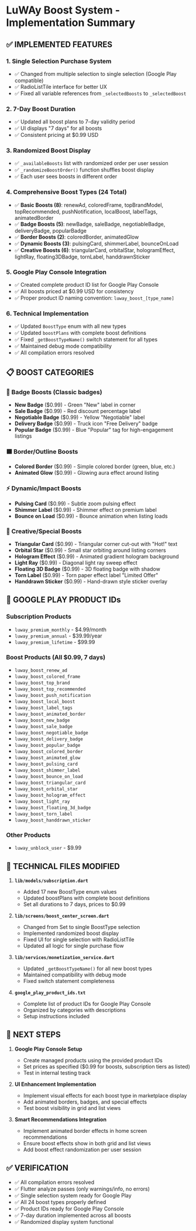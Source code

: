 # LuWAy Boost System - Implementation Summary

## ✅ IMPLEMENTED FEATURES

### 1. Single Selection Purchase System
- ✅ Changed from multiple selection to single selection (Google Play compatible)
- ✅ RadioListTile interface for better UX
- ✅ Fixed all variable references from `_selectedBoosts` to `_selectedBoost`

### 2. 7-Day Boost Duration
- ✅ Updated all boost plans to 7-day validity period
- ✅ UI displays "7 days" for all boosts
- ✅ Consistent pricing at $0.99 USD

### 3. Randomized Boost Display
- ✅ `_availableBoosts` list with randomized order per user session
- ✅ `_randomizeBoostOrder()` function shuffles boost display
- ✅ Each user sees boosts in different order

### 4. Comprehensive Boost Types (24 Total)
- ✅ **Basic Boosts (8)**: renewAd, coloredFrame, topBrandModel, topRecommended, pushNotification, localBoost, labelTags, animatedBorder
- ✅ **Badge Boosts (5)**: newBadge, saleBadge, negotiableBadge, deliveryBadge, popularBadge  
- ✅ **Border Boosts (2)**: coloredBorder, animatedGlow
- ✅ **Dynamic Boosts (3)**: pulsingCard, shimmerLabel, bounceOnLoad
- ✅ **Creative Boosts (6)**: triangularCard, orbitalStar, hologramEffect, lightRay, floating3DBadge, tornLabel, handdrawnSticker

### 5. Google Play Console Integration
- ✅ Created complete product ID list for Google Play Console
- ✅ All boosts priced at $0.99 USD for consistency
- ✅ Proper product ID naming convention: `luway_boost_[type_name]`

### 6. Technical Implementation
- ✅ Updated `BoostType` enum with all new types
- ✅ Updated `boostPlans` with complete boost definitions
- ✅ Fixed `_getBoostTypeName()` switch statement for all types
- ✅ Maintained debug mode compatibility
- ✅ All compilation errors resolved

## 📋 BOOST CATEGORIES

### 🔖 Badge Boosts (Classic badges)
- **New Badge** ($0.99) - Green "New" label in corner
- **Sale Badge** ($0.99) - Red discount percentage label  
- **Negotiable Badge** ($0.99) - Yellow "Negotiable" label
- **Delivery Badge** ($0.99) - Truck icon "Free Delivery" badge
- **Popular Badge** ($0.99) - Blue "Popular" tag for high-engagement listings

### 🟩 Border/Outline Boosts  
- **Colored Border** ($0.99) - Simple colored border (green, blue, etc.)
- **Animated Glow** ($0.99) - Glowing aura effect around listing

### ⚡ Dynamic/Impact Boosts
- **Pulsing Card** ($0.99) - Subtle zoom pulsing effect
- **Shimmer Label** ($0.99) - Shimmer effect on premium label
- **Bounce on Load** ($0.99) - Bounce animation when listing loads

### 🧩 Creative/Special Boosts
- **Triangular Card** ($0.99) - Triangular corner cut-out with "Hot!" text
- **Orbital Star** ($0.99) - Small star orbiting around listing corners
- **Hologram Effect** ($0.99) - Animated gradient hologram background
- **Light Ray** ($0.99) - Diagonal light ray sweep effect
- **Floating 3D Badge** ($0.99) - 3D floating badge with shadow
- **Torn Label** ($0.99) - Torn paper effect label "Limited Offer"
- **Handdrawn Sticker** ($0.99) - Hand-drawn style sticker overlay

## 🛒 GOOGLE PLAY PRODUCT IDs

### Subscription Products
- `luway_premium_monthly` - $4.99/month
- `luway_premium_annual` - $39.99/year  
- `luway_premium_lifetime` - $99.99

### Boost Products (All $0.99, 7 days)
- `luway_boost_renew_ad`
- `luway_boost_colored_frame`
- `luway_boost_top_brand`
- `luway_boost_top_recommended`
- `luway_boost_push_notification`
- `luway_boost_local_boost`
- `luway_boost_label_tags`
- `luway_boost_animated_border`
- `luway_boost_new_badge`
- `luway_boost_sale_badge`
- `luway_boost_negotiable_badge`
- `luway_boost_delivery_badge`
- `luway_boost_popular_badge`
- `luway_boost_colored_border`
- `luway_boost_animated_glow`
- `luway_boost_pulsing_card`
- `luway_boost_shimmer_label`
- `luway_boost_bounce_on_load`
- `luway_boost_triangular_card`
- `luway_boost_orbital_star`
- `luway_boost_hologram_effect`
- `luway_boost_light_ray`
- `luway_boost_floating_3d_badge`
- `luway_boost_torn_label`
- `luway_boost_handdrawn_sticker`

### Other Products
- `luway_unblock_user` - $9.99

## 🔧 TECHNICAL FILES MODIFIED

1. **`lib/models/subscription.dart`**
   - Added 17 new BoostType enum values
   - Updated boostPlans with complete boost definitions
   - Set all durations to 7 days, prices to $0.99

2. **`lib/screens/boost_center_screen.dart`**
   - Changed from Set to single BoostType selection
   - Implemented randomized boost display
   - Fixed UI for single selection with RadioListTile
   - Updated all logic for single purchase flow

3. **`lib/services/monetization_service.dart`**
   - Updated `_getBoostTypeName()` for all new boost types
   - Maintained compatibility with debug mode
   - Fixed switch statement completeness

4. **`google_play_product_ids.txt`**
   - Complete list of product IDs for Google Play Console
   - Organized by categories with descriptions
   - Setup instructions included

## 🚀 NEXT STEPS

1. **Google Play Console Setup**
   - Create managed products using the provided product IDs
   - Set prices as specified ($0.99 for boosts, subscription tiers as listed)
   - Test in internal testing track

2. **UI Enhancement Implementation**
   - Implement visual effects for each boost type in marketplace display
   - Add animated borders, badges, and special effects
   - Test boost visibility in grid and list views

3. **Smart Recommendations Integration**
   - Implement animated border effects in home screen recommendations
   - Ensure boost effects show in both grid and list views
   - Add boost effect randomization per user session

## ✅ VERIFICATION

- ✅ All compilation errors resolved
- ✅ Flutter analyze passes (only warnings/info, no errors)
- ✅ Single selection system ready for Google Play
- ✅ All 24 boost types properly defined
- ✅ Product IDs ready for Google Play Console
- ✅ 7-day duration implemented across all boosts
- ✅ Randomized display system functional
